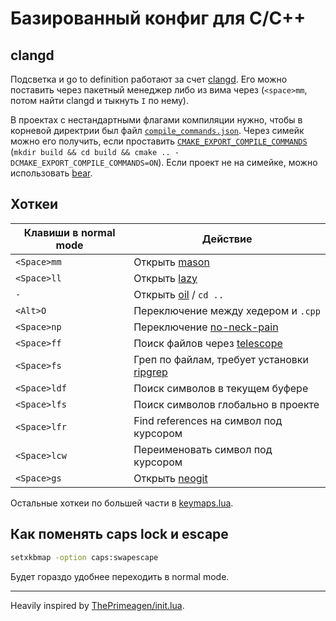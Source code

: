 # Базированный конфиг для C/C++

## clangd

Подсветка и go to definition работают за счет
[clangd](https://clangd.llvm.org/). Его можно поставить через пакетный
менеджер либо из вима через (`<space>mm`, потом найти clangd и тыкнуть
`I` по нему).

В проектах с нестандартными флагами компиляции нужно, чтобы в корневой
директрии был файл
[`compile_commands.json`](https://clang.llvm.org/docs/JSONCompilationDatabase.html).
Через симейк можно его получить, если проставить
[`CMAKE_EXPORT_COMPILE_COMMANDS`](https://cmake.org/cmake/help/latest/variable/CMAKE_EXPORT_COMPILE_COMMANDS.html)
(`mkdir build && cd build && cmake .. -DCMAKE_EXPORT_COMPILE_COMMANDS=ON`).
Если проект не на симейке, можно использовать
[bear](https://github.com/rizsotto/Bear).

## Хоткеи

| Клавиши в normal mode | Действие |
| --- | --- |
| `<Space>mm` | Открыть [mason](https://github.com/williamboman/mason.nvim) |
| `<Space>ll` | Открыть [lazy](https://github.com/folke/lazy.nvim) |
| `-` | Открыть [oil](https://github.com/stevearc/oil.nvim) / `cd ..` |
| `<Alt>O` | Переключение между хедером и `.cpp` |
| `<Space>np` | Переключение [no-neck-pain](https://github.com/shortcuts/no-neck-pain.nvim) |
| `<Space>ff` | Поиск файлов через [telescope](https://github.com/nvim-telescope/telescope.nvim) |
| `<Space>fs` | Греп по файлам, требует установки [ripgrep](https://github.com/BurntSushi/ripgrep) |
| `<Space>ldf` | Поиск символов в текущем буфере |
| `<Space>lfs` | Поиск символов глобально в проекте |
| `<Space>lfr` | Find references на символ под курсором |
| `<Space>lcw` | Переименовать символ под курсором |
| `<Space>gs` | Открыть [neogit](https://github.com/NeogitOrg/neogit) |

Остальные хоткеи по большей части в [keymaps.lua](lua/config/keymaps.lua).

## Как поменять caps lock и escape

```bash
setxkbmap -option caps:swapescape
```

Будет гораздо удобнее переходить в normal mode.

***

Heavily inspired by [ThePrimeagen/init.lua](https://github.com/ThePrimeagen/init.lua).
